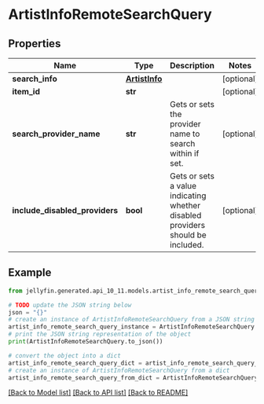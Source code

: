 # ArtistInfoRemoteSearchQuery


## Properties

Name | Type | Description | Notes
------------ | ------------- | ------------- | -------------
**search_info** | [**ArtistInfo**](ArtistInfo.md) |  | [optional] 
**item_id** | **str** |  | [optional] 
**search_provider_name** | **str** | Gets or sets the provider name to search within if set. | [optional] 
**include_disabled_providers** | **bool** | Gets or sets a value indicating whether disabled providers should be included. | [optional] 

## Example

```python
from jellyfin.generated.api_10_11.models.artist_info_remote_search_query import ArtistInfoRemoteSearchQuery

# TODO update the JSON string below
json = "{}"
# create an instance of ArtistInfoRemoteSearchQuery from a JSON string
artist_info_remote_search_query_instance = ArtistInfoRemoteSearchQuery.from_json(json)
# print the JSON string representation of the object
print(ArtistInfoRemoteSearchQuery.to_json())

# convert the object into a dict
artist_info_remote_search_query_dict = artist_info_remote_search_query_instance.to_dict()
# create an instance of ArtistInfoRemoteSearchQuery from a dict
artist_info_remote_search_query_from_dict = ArtistInfoRemoteSearchQuery.from_dict(artist_info_remote_search_query_dict)
```
[[Back to Model list]](../README.md#documentation-for-models) [[Back to API list]](../README.md#documentation-for-api-endpoints) [[Back to README]](../README.md)



